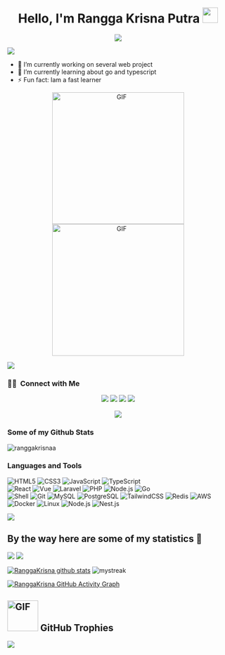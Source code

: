 <h1 align="center">Hello, I'm Rangga Krisna Putra <img src="https://media.giphy.com/media/TEnXkcsHrP4YedChhA/giphy.gif" width="35"></h1>
<p align="center">
  <a href="https://github.com/DenverCoder1/readme-typing-svg"><img src="https://readme-typing-svg.herokuapp.com?lines=Web+Developer;Deep+Learning+Developer;ML%20|%20Algorithms%20|%20OOP%20;Always%20learning%20new%20things&center=true&width=500&height=50"></a>
</p>
<a href="https://www.youtube.com/channel/UCtCEqyh342MswIXhsF_y76Q"><img src="https://user-images.githubusercontent.com/73097560/115834477-dbab4500-a447-11eb-908a-139a6edaec5c.gif"></a>

- 🔭 I’m currently working on several web project
- 🌱 I’m currently learning about go and typescript
- ⚡ Fun fact: Iam a fast learner

<p align="center">
  <img src="https://media4.giphy.com/media/2IudUHdI075HL02Pkk/giphy.gif?cid=ecf05e47fv7ma8fx1j8rhdb4rv0dyzurqvy4o7eknmqreg0j&ep=v1_gifs_search&rid=giphy.gif&ct=g" alt="GIF" width="300"/>
  <img src="https://media0.giphy.com/media/26tn33aiTi1jkl6H6/giphy.gif?cid=ecf05e47ramo0uisuogqwiqm9iutv25yf4bfizegg2jw7tq7&ep=v1_gifs_search&rid=giphy.gif&ct=g" alt="GIF" width="300"/>
</p>

<a href="https://www.youtube.com/channel/UCtCEqyh342MswIXhsF_y76Q"><img src="https://user-images.githubusercontent.com/73097560/115834477-dbab4500-a447-11eb-908a-139a6edaec5c.gif"></a>
 ### 🤝🏻 &nbsp;Connect with Me

<p align="center">
<a href="mailto:infinity.duos@gmail.com"><img src="https://img.shields.io/badge/-infinity.duos@gmail.com-D14836?style=flat&logo=Gmail&logoColor=white"/></a>
<a href="https://www.instagram.com/ranggakriisna/"><img src="https://img.shields.io/badge/-@ranggakriisna_-E4405F?style=flat&logo=Instagram&logoColor=white"/></a>
<a href="https://www.facebook.com/ranggakrisnaa/"><img src="https://img.shields.io/badge/-ranggakrisna-1877F2?style=flat&logo=Facebook&logoColor=white"/></a>
<a href="https://www.linkedin.com/in/rangga-krisna"><img src="https://img.shields.io/badge/-rangga-krisna?style=flat&logo=Linkedin&logoColor=white"/></a>
<br>

<br />
<a href="https://www.youtube.com/channel/UCtCEqyh342MswIXhsF_y76Q"><img src="https://user-images.githubusercontent.com/73097560/115834477-dbab4500-a447-11eb-908a-139a6edaec5c.gif"></a>

### Some of my Github Stats
<p align=left> <img src=https://komarev.com/ghpvc/?username=ranggakrisnaa alt=ranggakrisnaa /> </p>

### Languages and Tools

![HTML5](https://img.shields.io/badge/-HTML5-%23E34C26?style=flat&logo=html5&logoColor=ffffff)
![CSS3](https://img.shields.io/badge/-CSS3-%231572B6?style=flat&logo=css3&logoColor=ffffff)
![JavaScript](https://img.shields.io/badge/-JavaScript-%23F7DF1E?logoColor=ffffff&style=flat&logo=javascript)
![TypeScript](https://img.shields.io/badge/-TypeScript-%233178C6?logoColor=ffffff&style=flat&logo=typescript)\
![React](https://img.shields.io/badge/-React-%2320232A?logoColor=61DAFB&style=flat&logo=react)
![Vue](https://img.shields.io/badge/-Vue-%234FC08D?logoColor=ffffff&style=flat&logo=vue.js)
![Laravel](https://img.shields.io/badge/-Laravel-%23DC382D?style=flat&logo=laravel&logoColor=ffffff)
![PHP](https://img.shields.io/badge/-PHP-%23777BB4?logoColor=ffffff&style=flat&logo=php)
![Node.js](https://img.shields.io/badge/-Node.js-%23579050?style=flat&logo=node.js&logoColor=ffffff)
![Go](https://img.shields.io/badge/-Go-%233776AB?style=flat&logo=go&logoColor=ffffff)\
![Shell](https://img.shields.io/badge/-Shell-%2389E051?style=flat&logo=powershell&logoColor=ffffff)
![Git](https://img.shields.io/badge/-Git-%23ED5A47?style=flat&logo=git&logoColor=ffffff)
![MySQL](https://img.shields.io/badge/-MySQL-%234479A1?style=flat&logo=mysql&logoColor=ffffff)
![PostgreSQL](https://img.shields.io/badge/-PostgreSQL-%234169E1?style=flat&logo=postgresql&logoColor=ffffff)
![TailwindCSS](https://img.shields.io/badge/-Tailwindcss-0F172A?style=flat&logo=tailwindcss&logoColor=ffffff)
![Redis](https://img.shields.io/badge/-Redis-%23DC382D?style=flat&logo=redis&logoColor=ffffff)
![AWS](https://img.shields.io/badge/-AWS-000?&logo=Amazon-AWS&logoColor=F90)
![Docker](https://img.shields.io/badge/-Docker-000?&logo=Docker)
![Linux](https://img.shields.io/badge/-Linux-000?&logo=Linux)
![Node.js](https://img.shields.io/badge/-Node.js-000?&logo=node.js)
![Nest.js](https://img.shields.io/badge/-NestJs-ea2845??&logo=nestjs)

<a href="https://www.youtube.com/channel/UCtCEqyh342MswIXhsF_y76Q"><img src="https://user-images.githubusercontent.com/73097560/115834477-dbab4500-a447-11eb-908a-139a6edaec5c.gif"></a>


## By the way here are some of my statistics 🚀

![](https://github-profile-summary-cards.vercel.app/api/cards/repos-per-language?username=ranggakrisnaa&theme=github_dark)
![](https://github-profile-summary-cards.vercel.app/api/cards/most-commit-language?username=ranggakrisnaa&theme=github_dark)

[![RanggaKrisna github stats](https://github-readme-stats.vercel.app/api?username=ranggakrisnaa&count_private=true&show_icons=true&theme=radical&include_all_commits=true)](https://github.com/M-Hidayatullah)
<img src="https://github-readme-streak-stats.herokuapp.com/?user=ranggakrisnaa&theme=tokyonight_duo" alt="mystreak"/>

[![RanggaKrisna GitHub Activity Graph](https://github-readme-activity-graph.vercel.app/graph?username=ranggakrisnaa&theme=react-dark)](ranggakrisnaa)

## <img src="https://media2.giphy.com/media/l0Exj6t3iK0Xzv00E/giphy.gif?cid=ecf05e47lzlepi3rx68kh0wwd8u0r36oxlb3cncofw1pc734&ep=v1_stickers_search&rid=giphy.gif&ct=s" alt="GIF" width="70"/> GitHub Trophies
![](https://github-profile-trophy.vercel.app/?username=ranggakrisnaa&theme=onedark&no-frame=true&no-bg=false&margin-w=4)

